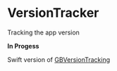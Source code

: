 # VersionTracker
Tracking the app version

**In Progess**

Swift version of [GBVersionTracking](https://github.com/lmirosevic/GBVersionTracking)
